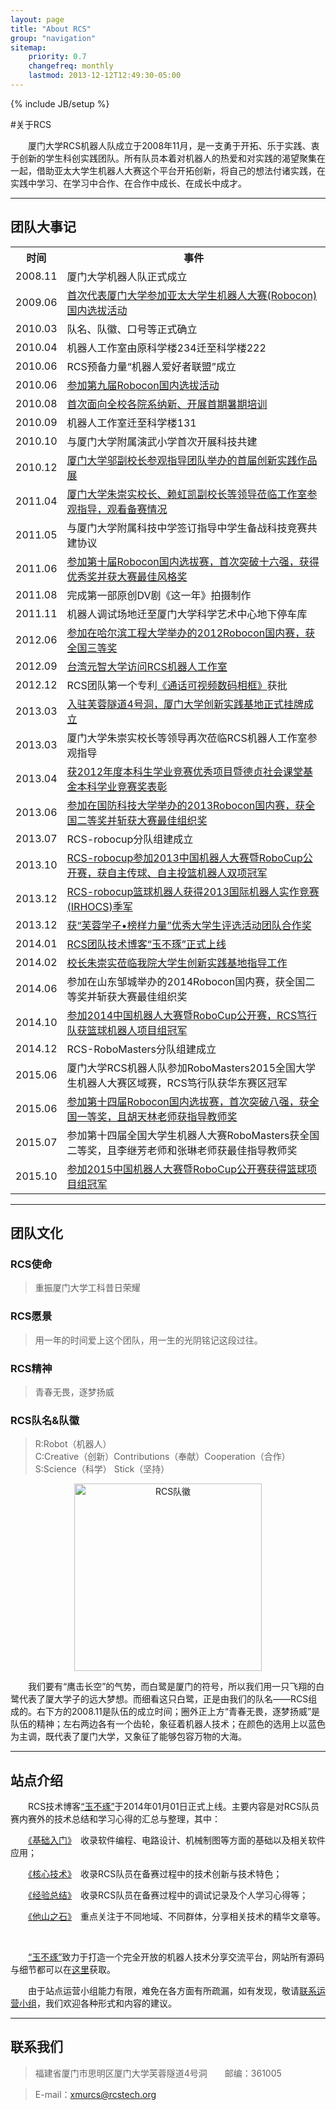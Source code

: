 ```yaml
---
layout: page
title: "About RCS"
group: "navigation"
sitemap:
    priority: 0.7
    changefreq: monthly
    lastmod: 2013-12-12T12:49:30-05:00
---
```

{% include JB/setup %}

#关于RCS

　　厦门大学RCS机器人队成立于2008年11月，是一支勇于开拓、乐于实践、衷于创新的学生科创实践团队。所有队员本着对机器人的热爱和对实践的渴望聚集在一起，借助亚太大学生机器人大赛这个平台开拓创新，将自己的想法付诸实践，在实践中学习、在学习中合作、在合作中成长、在成长中成才。

-------------------------------------------------------------

## 团队大事记

<table class="table table-bordered table-striped table-condensed table-hover">
<tr>
    <th>时间</th>
    <th>事件</th>
</tr>
<tr>
    <td>2008.11</td>
    <td>厦门大学机器人队正式成立</td>
</tr>
<tr>
    <td>2009.06</td>
    <td><a href="http://210.34.16.106/Main/Article_Detial.asp?ArticleID=3519">首次代表厦门大学参加亚太大学生机器人大赛(Robocon)国内选拔活动</a></td>
</tr>
<tr>
    <td>2010.03</td>
    <td>队名、队徽、口号等正式确立</td>
</tr>
<tr>
    <td>2010.04</td>
    <td>机器人工作室由原科学楼234迁至科学楼222</td>
</tr>
<tr>
    <td>2010.06</td>
    <td>RCS预备力量“机器人爱好者联盟”成立</td>
</tr>
<tr>
    <td>2010.06</td>
    <td><a href="http://210.34.16.106/Main/Article_Detial.asp?ArticleID=4154">参加第九届Robocon国内选拔活动</a></td>
</tr>
<tr>
    <td>2010.08</td>
    <td><a href="http://210.34.16.106/Main/Article_Detial.asp?ArticleID=4205">首次面向全校各院系纳新、开展首期暑期培训</a></td>
</tr>
<tr>
    <td>2010.09</td>
    <td>机器人工作室迁至科学楼131</td>
</tr>
<tr>
    <td>2010.10</td>
    <td>与厦门大学附属演武小学首次开展科技共建</td>
</tr>
<tr>
    <td>2010.12</td>
    <td><a href="http://news.xmu.edu.cn/s/13/t/542/69/36/info26934.htm">厦门大学邬副校长参观指导团队举办的首届创新实践作品展</a></td>
</tr>
<tr>
    <td>2011.04</td>
    <td><a href="http://pmee.xmu.edu.cn/index.php/Article/article/id/549">厦门大学朱崇实校长、赖虹凯副校长等领导莅临工作室参观指导，观看备赛情况</a></td>
</tr>
<tr>
    <td>2011.05</td>
    <td>与厦门大学附属科技中学签订指导中学生备战科技竞赛共建协议</td>
</tr>
<tr>
    <td>2011.06</td>
    <td><a href="http://news.xmu.edu.cn/s/13/t/542/38/87/info80007.htm">参加第十届Robocon国内选拔赛，首次突破十六强，获得优秀奖并获大赛最佳风格奖</a></td>
</tr>
<tr>
    <td>2011.08</td>
    <td>完成第一部原创DV剧《这一年》拍摄制作</td>
</tr>
<tr>
    <td>2011.11</td>
    <td>机器人调试场地迁至厦门大学科学艺术中心地下停车库</td>
</tr>
<tr>
    <td>2012.06</td>
    <td><a href="http://pmee.xmu.edu.cn/index.php/Article/article/id/1262">参加在哈尔滨工程大学举办的2012Robocon国内赛，获全国三等奖</a></td>
</tr>
<tr>
    <td>2012.09</td>
    <td><a href="http://pmee.xmu.edu.cn/index.php/Article/article/id/1282">台湾元智大学访问RCS机器人工作室</a></td>
</tr>
<tr>
    <td>2012.12</td>
    <td>RCS团队第一个专利<a href="http://www2.soopat.com/Patent/201220153162">《通话可视频数码相框》</a>获批</td>
</tr>
<tr>
    <td>2013.03</td>
    <td><a href="http://news.xmu.edu.cn/s/13/t/542/05/73/info132467.htm">入驻芙蓉隧道4号洞，厦门大学创新实践基地正式挂牌成立</a></td>
</tr>
<tr>
    <td>2013.03</td>
    <td>厦门大学朱崇实校长等领导再次莅临RCS机器人工作室参观指导</td>
</tr>
<tr>
    <td>2013.04</td>
    <td><a href="http://news.xmu.edu.cn/s/13/t/542/03/98/info131992.htm">获2012年度本科生学业竞赛优秀项目暨德贞社会课堂基金本科学业竞赛奖表彰</a></td>
</tr>
<tr>
    <td>2013.06</td>
    <td><a href="http://news.xmu.edu.cn/s/13/t/542/13/f3/info136179.htm">参加在国防科技大学举办的2013Robocon国内赛，获全国二等奖并斩获大赛最佳组织奖</a></td>
</tr>
<tr>
    <td>2013.07</td>
    <td>RCS-robocup分队组建成立</td>
</tr>
<tr>
    <td>2013.10</td>
    <td><a href="http://news.xmu.edu.cn/s/13/t/542/25/31/info140593.htm">RCS-robocup参加2013中国机器人大赛暨RoboCup公开赛，获自主传球、自主投篮机器人双项冠军</a></td>
</tr>
<tr>
    <td>2013.12</td>
    <td><a href="http://news.xmu.edu.cn/s/13/t/542/31/76/info143734.htm">RCS-robocup篮球机器人获得2013国际机器人实作竞赛(IRHOCS)季军</a></td>
</tr>
<tr>
    <td>2013.12</td>
    <td><a href="http://tw.xmu.edu.cn/s/134/t/410/a/144229/info.jspy">获“芙蓉学子•榜样力量”优秀大学生评选活动团队合作奖</a></td>
</tr>
<tr>
    <td>2014.01</td>
    <td><a href="announcement2.html">RCS团队技术博客“玉不琢”正式上线</a></td>
</tr>
<tr>
    <td>2014.02</td>
    <td><a href="http://pmee.xmu.edu.cn/index.php/Article/article/id/1969">校长朱崇实莅临我院大学生创新实践基地指导工作</a></td>
</tr>
<tr>
    <td>2014.06</td>
    <td>参加在山东邹城举办的2014Robocon国内赛，获全国二等奖并斩获大赛最佳组织奖</td>
</tr>
<tr>
    <td>2014.10</td>
    <td><a href="http://news.xmu.edu.cn/s/13/t/542/5a/fd/info154365.htm">参加2014中国机器人大赛暨RoboCup公开赛，RCS笃行队获篮球机器人项目组冠军</a></td>
</tr>
<tr>
    <td>2014.12</td>
    <td>RCS-RoboMasters分队组建成立</td>
</tr>
<tr>
    <td>2015.06</td>
    <td>厦门大学RCS机器人队参加RoboMasters2015全国大学生机器人大赛区域赛，RCS笃行队获华东赛区冠军</td>
</tr>
<tr>
    <td>2015.06</td>
    <td><a href="http://news.xmu.edu.cn/s/13/t/542/86/4d/info165453.htm">参加第十四届Robocon国内选拔赛，首次突破八强，获全国一等奖，且胡天林老师获指导教师奖</a></td>
</tr>
<tr>
    <td>2015.07</td>
    <td>参加第十四届全国大学生机器人大赛RoboMasters获全国二等奖，且李继芳老师和张琳老师获最佳指导教师奖</td>
</tr>
<tr>
    <td>2015.10</td>
    <td><a href="http://news.xmu.edu.cn/s/13/t/542/94/99/info169113.htm">
    参加2015中国机器人大赛暨RoboCup公开赛获得篮球项目组冠军</a></td>
</tr>
</table>

-------------------------------------------------------------

## 团队文化

### RCS使命

>重振厦门大学工科昔日荣耀

### RCS愿景

>用一年的时间爱上这个团队，用一生的光阴铭记这段过往。

### RCS精神

>青春无畏，逐梦扬威

### RCS队名&队徽

>R:Robot（机器人）  
>C:Creative（创新）Contributions（奉献）Cooperation（合作）  
>S:Science（科学） Stick（坚持）

<div style="text-align:center"><img src="{{site.img_path}}/RCS_Symbol.png" style="width:300px" alt="RCS队徽"></div>

　　我们要有“鹰击长空”的气势，而白鹭是厦门的符号，所以我们用一只飞翔的白鹭代表了厦大学子的远大梦想。而细看这只白鹭，正是由我们的队名——RCS组成的。右下方的2008.11是队伍的成立时间；圈外正上方“青春无畏，逐梦扬威”是队伍的精神；左右两边各有一个齿轮，象征着机器人技术；在颜色的选用上以蓝色为主调，既代表了厦门大学，又象征了能够包容万物的大海。

-------------------------------------------------------------

## 站点介绍

　　RCS技术博客[“玉不琢”](http://rcstech.org)于2014年01月01日正式上线。主要内容是对RCS队员赛内赛外的技术总结和学习心得的汇总与整理，其中：

　　[《基础入门》](http://rcstech.org/getstart.html)　收录软件编程、电路设计、机械制图等方面的基础以及相关软件应用；

　　[《核心技术》](http://rcstech.org/technology.html)　收录RCS队员在备赛过程中的技术创新与技术特色；

　　[《经验总结》](http://rcstech.org/experience.html)　收录RCS队员在备赛过程中的调试记录及个人学习心得等；

　　[《他山之石》](http://rcstech.org/reference.html)　重点关注于不同地域、不同群体，分享相关技术的精华文章等。

<br>

　　[“玉不琢”](http://rcstech.org)致力于打造一个完全开放的机器人技术分享交流平台，网站所有源码与细节都可以在[这里](https://github.com/RCSTech/RCSTech.github.io)获取。

　　由于站点运营小组能力有限，难免在各方面有所疏漏，如有发现，敬请[联系运营小组](mailto:kezhang@rcstech.org)，我们欢迎各种形式和内容的建议。

-------------------------------------------------------------

## 联系我们

>福建省厦门市思明区厦门大学芙蓉隧道4号洞　　邮编：361005

>E-mail：[xmurcs@rcstech.org](mailto:xmurcs@rcstech.org)
